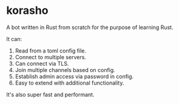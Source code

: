 # korasho
A bot written in Rust from scratch for the purpose of learning Rust.

It can:

1. Read from a toml config file.
2. Connect to multiple servers.
3. Can connect via TLS.
4. Join multiple channels based on config.
5. Establish admin access via password in config.
6. Easy to extend with additional functionality.

It's also super fast and performant.
